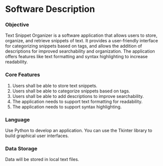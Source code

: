 # Software Description

### Objective

Text Snippet Organizer is a software application that allows users to store, organize, and retrieve snippets of text. It provides a user-friendly interface for categorizing snippets based on tags, and allows the addition of descriptions for improved searchability and organization. The application offers features like text formatting and syntax highlighting to increase readability.

### Core Features

1. Users shall be able to store text snippets.  
2. Users shall be able to categorize snippets based on tags.  
3. Users shall be able to add descriptions to improve searchability.  
4. The application needs to support text formatting for readability.  
5. The application needs to support syntax highlighting.  

### Language

Use Python to develop an application. You can use the Tkinter library to build graphical user interfaces.

### Data Storage

Data will be stored in local text files.